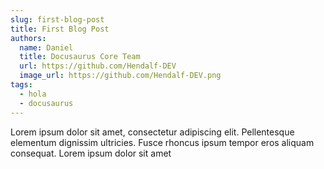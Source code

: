 ```yaml
---
slug: first-blog-post
title: First Blog Post
authors:
  name: Daniel
  title: Docusaurus Core Team
  url: https://github.com/Hendalf-DEV
  image_url: https://github.com/Hendalf-DEV.png
tags:
  - hola
  - docusaurus
---
```


Lorem ipsum dolor sit amet, consectetur adipiscing elit. Pellentesque elementum dignissim ultricies. Fusce rhoncus ipsum tempor eros aliquam consequat. Lorem ipsum dolor sit amet

